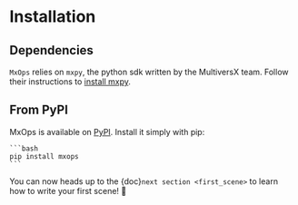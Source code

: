 # Installation

## Dependencies

`MxOps` relies on `mxpy`, the python sdk written by the MultiversX team.
Follow their instructions to [install mxpy](https://docs.multiversx.com/sdk-and-tools/sdk-py/installing-mxpy/).

## From PyPI

MxOps is available on [PyPI](https://pypi.org/project/mxops/). Install it simply with pip:

    ```bash
    pip install mxops
    ```

You can now heads up to the {doc}`next section <first_scene>` to learn how to write your first scene! 💪
